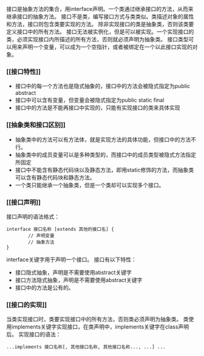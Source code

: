 接口是抽象方法的集合，用interface声明。一个类通过继承接口的方法，从而来继承接口的抽象方法。
接口不是类，编写接口方式与类类似。类描述对象的属性和方法，接口则包含类要实现的方法。
除非实现接口的类是抽象类，否则该类要定义接口中的所有方法。
接口无法被实例化，但是可以被实现。一个实现接口的类，必须实现接口内所描述的所有方法，否则就必须声明为抽象类。
接口类型可以用来声明一个变量，可以成为一个空指针，或者被绑定在一个以此接口实现的对象。

 
### [[接口特性]] ###
 - 接口中的每一个方法也是隐式抽象的，接口中的方法会被隐式指定为public abstract
 - 接口中可以含有变量，但变量会被隐式指定为public static final
 - 接口中的方法是不能再接口中实现的，只能有实现接口的类来具体实现
 
### [[抽象类和接口区别]] ###
 - 抽象类中的方法可以有方法体，就是实现方法的具体功能，但接口中的方法不行。
 - 抽象类中的成员变量可以是多种类型的，而接口中的成员类型被隐式方法指定所固定
 - 接口中不能含有静态代码块以及静态方法，即用static修饰的方法，而抽象类可以含有静态代码块和静态方法。
 - 一个类只能继承一个抽象类，但是一个类却可以实现多个接口。
 
### [[接口声明]] ###

接口声明的语法格式：

    interface 接口名称 [extends 其他的接口名] {
            // 声明变量
            // 抽象方法
    }

interface关键字用于声明一个接口。
接口有以下特性：

 - 接口隐式抽象，声明是不需要使用abstract关键字
 - 接口方法隐式抽象，声明是不需要使用abstract关键字
 - 接口中的方法是公有的。
 
### [[接口的实现]] ###

当类实现接口时，类要实现接口中的所有方法，否则类必须声明为抽象类。
类使用implements关键字实现接口，在类声明中，implements关键字在class声明后。
实现接口的语法：

    ...implements 接口名称[, 其他接口名称, 其他接口名称..., ...] ...